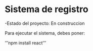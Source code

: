 <h1>Sistema de registro</h1>

-Estado del proyecto: En construccion

Para ejecutar el sistema, debes poner:

‘’’npm install react’’’

